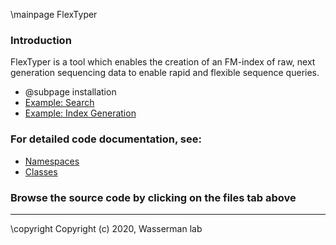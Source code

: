 \mainpage FlexTyper

### Introduction
 FlexTyper is a tool which enables the creation of an FM-index of raw, next generation sequencing data to enable rapid and flexible sequence queries.

- @subpage installation
- [Example: Search](searchexample.md)
- [Example: Index Generation](indexexample.md)

### For detailed code documentation, see: 
- [Namespaces](namespaces.html)
- [Classes](annotated.html)

### Browse the source code by clicking on the files tab above

---

 \copyright Copyright (c) 2020, Wasserman lab
